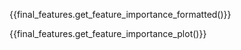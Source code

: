 
{{final_features.get_feature_importance_formatted()}}

{{final_features.get_feature_importance_plot()}}